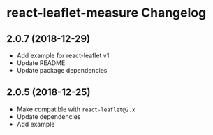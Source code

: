 react-leaflet-measure Changelog
=========================

## 2.0.7 (2018-12-29)

* Add example for react-leaflet v1
* Update README
* Update package dependencies


## 2.0.5 (2018-12-25)

* Make compatible with `react-leaflet@2.x`
* Update dependencies
* Add example
